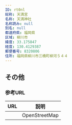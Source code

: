 ```yaml
---
ID: rt0nl
総称: 天満宮
名称: 天満神社
名称読み: null
別名: null
都道府県: 福岡県
区域: 柳川市
緯度: 33.175847
経度: 130.4129387
郵便番号: 8320806
住所: 福岡県柳川市三橋町柳河５４４
---
```


## その他

### 参考URL

| URL | 説明          |
| --- | ------------- |
|     | OpenStreetMap |
